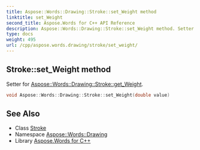 ```yaml
---
title: Aspose::Words::Drawing::Stroke::set_Weight method
linktitle: set_Weight
second_title: Aspose.Words for C++ API Reference
description: Aspose::Words::Drawing::Stroke::set_Weight method. Setter for Aspose::Words::Drawing::Stroke::get_Weight in C++.
type: docs
weight: 495
url: /cpp/aspose.words.drawing/stroke/set_weight/
---
```

## Stroke::set_Weight method


Setter for [Aspose::Words::Drawing::Stroke::get_Weight](../get_weight/).

```cpp
void Aspose::Words::Drawing::Stroke::set_Weight(double value)
```

## See Also

* Class [Stroke](../)
* Namespace [Aspose::Words::Drawing](../../)
* Library [Aspose.Words for C++](../../../)
